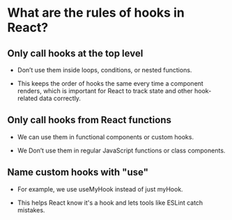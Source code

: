 
# What are the rules of hooks in React? 

## Only call hooks at the top level

- Don’t use them inside loops, conditions, or nested functions.

- This keeps the order of hooks the same every time a component renders, which is important for React to track state and other hook-related data correctly.

## Only call hooks from React functions

- We can use them in functional components or custom hooks.

- We Don’t use them in regular JavaScript functions or class components.

## Name custom hooks with "use"

- For example, we use useMyHook instead of just myHook.

- This helps React know it's a hook and lets tools like ESLint catch mistakes.